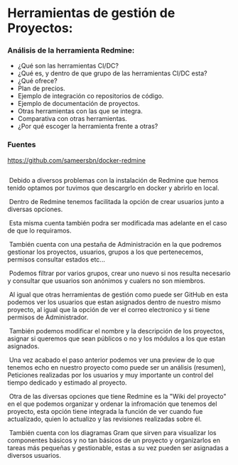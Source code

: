 # Herramientas de gestión de Proyectos:


### Análisis de la herramienta **Redmine**:
- ¿Qué son las herramientas CI/DC?
- ¿Qué es, y dentro de que grupo de las herramientas CI/DC esta?
- ¿Qué ofrece?
- Plan de precios.
- Ejemplo de integración co repositorios de código.
- Ejemplo de documentación de proyectos.
- Otras herramientas con las que se integra.
- Comparativa con otras herramientas.
- ¿Por qué escoger la herramienta frente a otras?


### Fuentes
https://github.com/sameersbn/docker-redmine


![<Imagen1>](/img/1-dockerfile.png)



![<Imagen4>](img/4-compose-up.png)
Debido a diversos problemas con la instalación de Redmine que hemos tenido optamos por tuvimos que descargrlo en docker y abrirlo en local.

![<Imagen7>](img/7-create-user.png)
Dentro de Redmine tenemos facilitada la opción de crear usuarios junto a diversas opciones.

![<Imagen5>](img/5-admin-interface.png)
Esta misma cuenta también podra ser modificada mas adelante en el caso de que lo requiramos.

![<Imagen6>](img/6-admin-pannel.png)
También cuenta con una pestaña de Administración en la que podremos gestionar los proyectos, usuarios, grupos a los que pertenecemos, permisos consultar estados etc...

![<Imagen9>](img/9-groups.png)
Podemos filtrar por varios grupos, crear uno nuevo si nos resulta necesario y consultar que usuarios son anónimos y cualers no son miembros.

![<Imagen8>](img/8-users-list.png)
Al igual que otras herramientas de gestión como puede ser GitHub en esta podemos ver los usuarios que estan asignados dentro de nuestro mismo proyecto, al igual que la opción de ver el correo electronico y si tiene permisos de Administrador.

![<Imagen10>](img/10-new-project.png)
También podemos modificar el nombre y la descripción de los proyectos, asignar si queremos que sean públicos o no y los módulos a los que estan asignados.

![<Imagen11>](img/11-project-view.png)
Una vez acabado el paso anterior podemos ver una preview de lo que tenemos echo en nuestro proyecto como puede ser un análisis (resumen), Peticiones realizadas por los usuarios y muy importante un control del tiempo dedicado y estimado al proyecto.

![<Imagen12>](img/12-wiki.png)
Otra de las diversas opciones que tiene Redmine es la "Wiki del proyecto" en el que podemos organizar y ordenar la infromación que tenemos del proyecto, esta opción tiene integrada la función de ver cuando fue actualizado, quien lo actualizo y las revisiones realizadas sobre él.

![<Imagen13>](img/13-Gantt-diagram.png)
También cuenta con los diagramas Gram que sirven para visualizar los componentes básicos y no tan básicos de un proyecto y organizarlos en tareas más pequeñas y gestionable, estas a su vez pueden ser asignadas a diversos usuarios.

![<Imagen14>](img/14-files.png)


![<Imagen16>](img/16-add-repo.png)